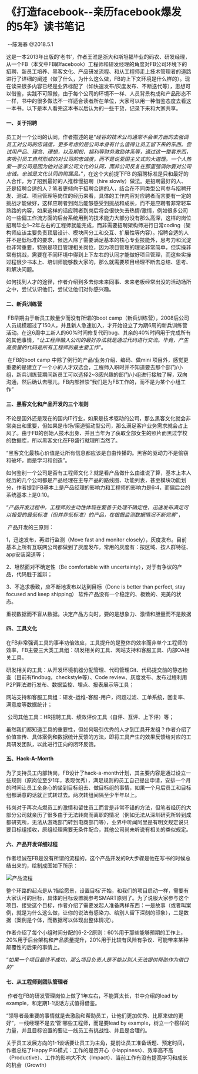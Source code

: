 # 《打造facebook--亲历facebook爆发的5年》读书笔记 

​                                                                                                                                                            --陈海春 @2018.5.1

​	这是一本2013年出版的‘老书’，作者王淮是浙大和斯坦福毕业的码农、研发经理，从一个FB（本文中FB即facebook）工程师和研发经理的角度对FB公司环境下的招聘、新员工培养、黑客文化、产品研发流程、和从工程师走上技术管理者的道路进行了详细的阐述（做了什么，为什么这么做，FB的上下文环境是什么样的）。现在读来很多内容已经是业界标配了（如快速发布/灰度发布、不断迭代等），思想可以借鉴，实践不可照搬，由于每个公司的环境不一样、人员背景构成和产品形态不一样，书中的很多做法不一样适合读者所在单位，大家可以用一种借鉴态度去看这一本书。以下是本人看完这本书以后认为的一些干货，记录下来和大家共享。

#### 	一、关于招聘

​	员工对一个公司的认同，作者描述的是“*硅谷的技术公司通常不会单方面的去强调员工对公司的忠诚度，更多考虑的是公司本身有什么值得让员工留下来的东西。尝试用产品、理念、理想，以及期权、福利等财务激励体系等，通过这一整套东西，来吸引员工自然形成的对公司的忠诚度，而不是说爱国主义式的大道理。一个人热爱一家公司是因为他对这家公司文化的认同，而非公司反复在那里强调你要对公司忠诚。忠诚是文化认同的附属品。*”，在这个大前提下FB 的招聘标准是只和最好的人合作，为了招到最好的人推荐慢招聘（hire slowly）做法。是招聘最好的人、还是招聘合适的人？笔者更倾向于招聘合适的人，结合在不同类型公司参与招聘开发、测试、项目管理等岗位的经历来看，具体的工作内容对应聘者而言要有一定的挑战才能做好，这样应聘者到岗后能够感受到挑战和成长，而不是应聘者非常轻车熟路的内容，如果这样的话应聘者到岗后将会很快失去热情/激情，例如很多公司的一些偏工作流方面的后台系统用到的技术能力大部分没有那么高深，这样的岗位招聘毕业1~2年左右的工程师就能完成，而非需要招聘架构师进行日常coding（架构师应该主要负责顶层设计、模块间分工和交互、扩展性等内容）。招聘合适的人并不是低标准的要求，候选人除了需要满足基本的核心专业技能外，思考力和沉淀也非常重要，特别是项目管理相关岗位，因为项目管理的理论非常简单，但实操非常有挑战，需要在不同环境中得到上下左右的认同才能做好项目管理，而这些实操过程很少书本上、培训师能够教大家的，那么就需要项目经理不断去总结、思考、和解决问题。

​	如何找到人才的途径，作者介绍到多去你未来同事、未来老板经常出没的活动场所之中，尝试认识他们，尝试让他们对你感兴趣。

#### 	二、新兵训练营

​	FB早期由于新员工数量少而没有所谓的boot camp（新兵训练营），2008后公司人员规模超过了150人，并且新人急速加入，才开始设立了为期6周的新兵训练营活动。在这6周中工新人的60%时间修复代码bug、其余的40%时间用于完成所有的其他事情，“*让工程师融入公司的最好办法就是通过代码进行交流。毕竟，产生高质量的代码是所有工程师的最主要工作*”。

​	在FB的boot camp 中除了例行的产品/业务介绍、编码、做mini 项目外，感觉更重要的是建立了一个小的人才双选会，工程师入职时并不知道要去那个部门/小组，新兵训练营期间新员工可以选择2~3感兴趣的部门/小组进行接触了解，双向沟通，然后确认去哪儿，FB内部推崇”我们是为FB工作的，而不是为某个小组工作“

#### 	三、黑客文化和产品开发的三个准则

​	不论是国外还是现在的国内IT行业，如果是技术驱动的公司，那么黑客文化就会非常突出和重要，但如果是市场/渠道驱动型公司，那么满足客户业务需求就会占上风了。由于FB的创始人技术出身、并且当年为了获取全部女生的照片而黑过学校的数据库，所以黑客文化在FB盛行就理所当然了。

​	“黑客文化最核心价值是让所有信息都应该是自由传播的。黑客的驱动力不是偷窃和破坏，而是学习和创造”。

​	如何鉴别一个公司是否有工程师文化？就是看产品做什么由谁说了算，基本上本人经历的几个公司都是产品经理在主导产品的路线图、功能列表，甚至模块功能划分，作者提到FB基本上是产品经理的影响力和工程师的影响力是6:4，而偏后台的系统基本上是0:10。

​	“*产品开发过程中，工程师的主动性体现在要善于处理不确定性，迅速发布满足可以接受的最低标准（但并非低标准）的产品，在根据监测数据情况不断完善*”，

​	产品开发的三原则：

1，迅速发布，再进行监测（Move fast and monitor closely），灰度发布。目前基本上所有互联网公司都做到了灰度发布，常用的灰度有：按区域、按人群特征、app安装渠道等；

2、坦然面对不确定性（Be comfortable with uncertainty），对于有争议的产品，代码胜于雄辩；

3、不追求极致，应不断地发布以达到目标（Done is better than perfect, stay focused and keep shipping）
软件产品没有一个稳定的、极致的、完美的状态。

重视数据而不盲从数据。决定产品方向时，要的是想象力、激情和胆量而不是数据

#### 	四、工具文化

​	在FB非常强调工具的事半功倍效应，工具提升的是整体的效率而非单个工程师的效率，FB主要三大类工具组：研发相关的工具、网站支持和客服工具、内部OA相关工具。

​	研发相关的工具：从开发环境机器分配管理、代码管理Git、代码提交前的静态检查（目前有findbug，checkstyle等）、Code review、灰度发布、发布过程利用P2P算法进行发布、数据监控、埋点、报表展示等工具；

​	网站支持和客服工具组：研发-运维-客服-用户，问题过滤、工单系统，回复率、满意度等数据统计；

​	公司其他工具：HR招聘工具、绩效评价工具（自评、互评、上下评）等；

​	虽然我们都知道工具的重要性，但如何吸引优秀的人才到工具开发组？作者介绍了价值宣传、具体案例和数据统计反馈的方法，即将工具产生的效果反馈给对应的工具研发团队，以此进行正向的闭环反馈。

#### 	五、Hack-A-Month

​	为了支持员工内部转岗，FB设计了hack-a-month计划，其主要内容是通过设立一些规则（原岗位至少1年，表现优秀），满足规则的员工自己提出申请，安排一个月的时间让员工全身心的坐到目标组去、做目标组的事情，如果一个月后员工和目标组都满意的话就正式转过去。两次转组间隔至少半年以上。

​	转岗对于再次点燃员工的激情和留住员工而言是非常不错的方法，但笔者经历的大部分公司就亲历了很多由于无法转岗而离职的情况（例如无法从深圳研究所转到成都研究所，无法从游戏部门转到电商部门等），业界中听闻阿里是有明文规定说只要目标组接收，原组经理需要无条件配合，其他公司尚未听说有相关的类似规定。

#### 	六、产品开发详细过程

​	作者坦诚在FB是没有所谓的流程的，这个产品开发的9大步骤是他在写书的时候总结出来的，绘制成图如下所示：	

![产品流程](https://raw.githubusercontent.com/PM-RSC/PM-ReadingAndSharing-Club/master/images/product-workflow.png)

​	整个环路的起点是从‘描绘愿景，设置目标’开始，和我们的项目启动一样，需要有大家认可的目标，具体的目标设置就参考SMART原则了。为了说服大家参与这个项目、接受这个目标，作者介绍了需要发起人准备两样东西：一是故事（或者叫案例，就是为什么这么做，让你的说法有感染力、给别人留下深刻的印象），二是数据（案例是个体，而数据可以体现出整体情况）。

​	作者介绍了每个小组时间分配的6-2-2原则：60%用于那些能够预期的工作上，20%用于后台架构和产品质量提升，20%用于比较有风险有争议、可能带来某种颠覆性的后果的事情上。

​	“*如果一个项目最终不成功，那么项目负责人是不能以别人无法提供帮助作为借口的*”

#### 	七、从工程师到团队管理者

​	作者在FB的研发管理岗位上做了1年左右，不能算太长，书中介绍的lead by example，和定期1-1谈话方式值得借鉴。

​	“领导者最重要的事情就是去激励和帮助员工，让他们更加优秀、比原来做的更好”，一线经理不是去‘管’哪些工程师，而是要lead by example，树立一个榜样的力量，并且目标设置的要让一线员工有挑战性、并且是合理的。

​	关于员工发展方向的1-1谈话要让员工为主角，提前让员工准备话题、预定时间，作者总结了Happy PIG模式：工作的是否开心（Happiness）、效率高不高（Productive）、工作的影响大不大（Impact）、当前工作有没有提高学习和成长的机会（Growth）
